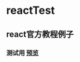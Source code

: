 # reactTest

## react官方教程例子

### 测试用 [预览](https://wangquanfugui12138.github.io/testReactApp/index.html)
